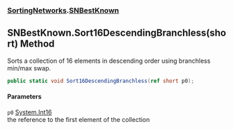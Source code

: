 ### [SortingNetworks](SortingNetworks.md 'SortingNetworks').[SNBestKnown](SortingNetworks_SNBestKnown.md 'SortingNetworks.SNBestKnown')
## SNBestKnown.Sort16DescendingBranchless(short) Method
Sorts a collection of 16 elements in descending order using branchless min/max swap.  
```csharp
public static void Sort16DescendingBranchless(ref short p0);
```
#### Parameters
<a name='SortingNetworks_SNBestKnown_Sort16DescendingBranchless(short)_p0'></a>
`p0` [System.Int16](https://docs.microsoft.com/en-us/dotnet/api/System.Int16 'System.Int16')  
the reference to the first element of the collection
  

